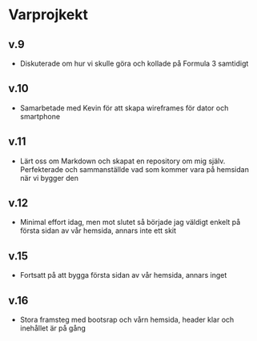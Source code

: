 # Varprojkekt
## v.9 
* Diskuterade om hur vi skulle göra och kollade på Formula 3 samtidigt
## v.10 
* Samarbetade med Kevin för att skapa wireframes för dator och smartphone
## v.11 
* Lärt oss om Markdown och skapat en repository om mig själv. Perfekterade och sammanställde vad som kommer vara på hemsidan när vi bygger den
## v.12 
* Minimal effort idag, men mot slutet så började jag väldigt enkelt på första sidan av vår hemsida, annars inte ett skit
## v.15
* Fortsatt på att bygga första sidan av vår hemsida, annars inget
## v.16
* Stora framsteg med bootsrap och vårn hemsida, header klar och inehållet är på gång
